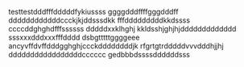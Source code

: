 testtestdddfffdddddfykiussss
ggggdddffffgggdddff
ddddddddddddccckjkjddsssdkk
fffdddddddddkkdssss
ccccddghghdfffssssss
dddddxxklhghj
kkldsshjghjhjddddddddddddd
sssxxxdddxxxfffdddd
dsbgtttttggggeee
ancyvffdvffdddgghghjccckddddddddjk
rfgrtgtrdddddvvvdddhjjhj
dddddddddddddddddcccccc
gedbbbdssssddddddsss
